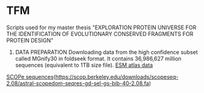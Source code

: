 # TFM
Scripts used for my master thesis "EXPLORATION PROTEIN UNIVERSE FOR THE IDENTIFICATION OF EVOLUTIONARY CONSERVED FRAGMENTS FOR PROTEIN DESIGN"
1. DATA PREPARATION
Downloading data from the high confidence subset called MGnify30 in foldseek format. It contains 36,986,627 million sequences (equivalent to 1TB size file).
[ESM atlas data](https://github.com/facebookresearch/esm/blob/main/scripts/atlas/v0/highquality_clust30/foldseekdb.txt) 
 
 [SCOPe sequences]([https://scop.berkeley.edu/downloads/scopeseq-2.08/astral-scopedom-seqres-gd-sel-gs-bib-40-2.08.fa)(https://scop.berkeley.edu/downloads/scopeseq-2.08/astral-scopedom-seqres-gd-sel-gs-bib-40-2.08.fa)
